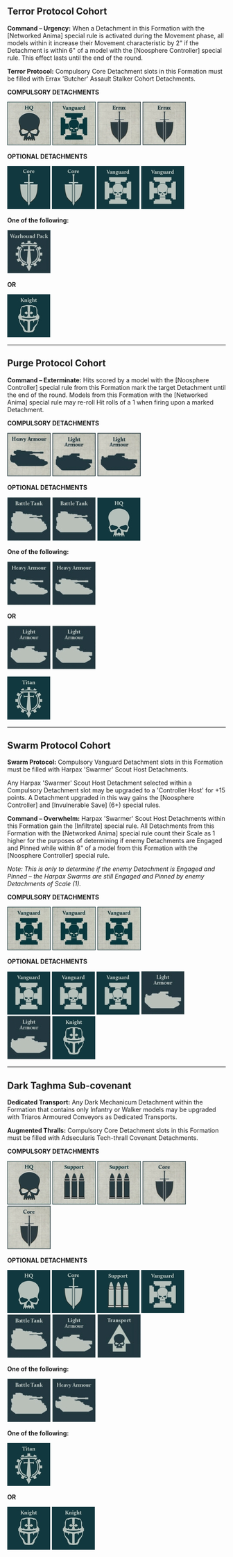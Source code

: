 ## Terror Protocol Cohort

**Command – Urgency:** When a Detachment in this Formation with the [Networked Anima] special rule is activated during the Movement phase, all models within it increase their Movement characteristic by 2" if the Detachment is within 6" of a model with the [Noosphere Controller] special rule. This effect lasts until the end of the round.

**Terror Protocol:** Compulsory Core Detachment slots in this Formation must be filled with Errax 'Butcher' Assault Stalker Cohort Detachments.

**COMPULSORY DETACHMENTS**

[![](../../media/factions/dark_mechanicum/compulsory_hq.jpg)](../../factions/dark_mechanicum/detachments.md#hq-detachments) [![](../../media/factions/dark_mechanicum/compulsory_vanguard.jpg)](../../factions/dark_mechanicum/detachments.md#vanguard-detachments) [![](../../media/factions/dark_mechanicum/compulsory_errax.jpg)](../../factions/dark_mechanicum/detachments.md#errax-butcher-assault-stalker-cohort-45-points) [![](../../media/factions/dark_mechanicum/compulsory_errax.jpg)](../../factions/dark_mechanicum/detachments.md#errax-butcher-assault-stalker-cohort-45-points)

**OPTIONAL DETACHMENTS**

[![](../../media/factions/dark_mechanicum/optional_core.jpg)](../../factions/dark_mechanicum/detachments.md#core-detachments) [![](../../media/factions/dark_mechanicum/optional_core.jpg)](../../factions/dark_mechanicum/detachments.md#core-detachments) [![](../../media/factions/dark_mechanicum/optional_vanguard.jpg)](../../factions/dark_mechanicum/detachments.md#vanguard-detachments) [![](../../media/factions/dark_mechanicum/optional_vanguard.jpg)](../../factions/dark_mechanicum/detachments.md#vanguard-detachments)

**One of the following:**

[![](../../media/factions/dark_mechanicum/optional_warhound_pack.jpg)](../../strategic_assets/detachments.md#warhound-hunting-pack-330-points)

**OR**

[![](../../media/strategic_assets/optional_knight.jpg)](../../strategic_assets/detachments.md#knight-detachments)

---

## Purge Protocol Cohort

**Command – Exterminate:** Hits scored by a model with the [Noosphere Controller] special rule from this Formation mark the target Detachment until the end of the round. Models from this Formation with the [Networked Anima] special rule may re-roll Hit rolls of a 1 when firing upon a marked Detachment.

**COMPULSORY DETACHMENTS**

[![](../../media/factions/dark_mechanicum/compulsory_heavy_armour.jpg)](../../factions/dark_mechanicum/detachments.md#heavy-armour-detachments)
[![](../../media/factions/dark_mechanicum/compulsory_light_armour.jpg)](../../factions/dark_mechanicum/detachments.md#light-armour-detachments) [![](../../media/factions/dark_mechanicum/compulsory_light_armour.jpg)](../../factions/dark_mechanicum/detachments.md#light-armour-detachments)

**OPTIONAL DETACHMENTS**

[![](../../media/factions/dark_mechanicum/optional_battle_tank.jpg)](../../factions/dark_mechanicum/detachments.md#battle-tank-detachments) [![](../../media/factions/dark_mechanicum/optional_battle_tank.jpg)](../../factions/dark_mechanicum/detachments.md#battle-tank-detachments) [![](../../media/factions/dark_mechanicum/optional_hq.jpg)](../../factions/dark_mechanicum/detachments.md#hq-detachments)

**One of the following:**

[![](../../media/factions/dark_mechanicum/optional_heavy_armour.jpg)](../../factions/dark_mechanicum/detachments.md#heavy-armour-detachments) [![](../../media/factions/dark_mechanicum/optional_heavy_armour.jpg)](../../factions/dark_mechanicum/detachments.md#heavy-armour-detachments)

**OR**

[![](../../media/factions/dark_mechanicum/optional_light_armour.jpg)](../../factions/dark_mechanicum/detachments.md#light-armour-detachments) [![](../../media/factions/dark_mechanicum/optional_light_armour.jpg)](../../factions/dark_mechanicum/detachments.md#light-armour-detachments)

[![](../../media/strategic_assets/optional_titan.jpg)](../../strategic_assets/detachments.md#titan-detachments)

---

## Swarm Protocol Cohort

**Swarm Protocol:** Compulsory Vanguard Detachment slots in this Formation must be filled with Harpax 'Swarmer' Scout Host Detachments.

Any Harpax 'Swarmer' Scout Host Detachment selected within a Compulsory Detachment slot may be upgraded to a 'Controller Host' for +15 points. A Detachment upgraded in this way gains the [Noosphere Controller] and [Invulnerable Save] (6+) special rules.

**Command – Overwhelm:** Harpax 'Swarmer' Scout Host Detachments within this Formation gain the [Infiltrate] special rule. All Detachments from this Formation with the [Networked Anima] special rule count their Scale as 1 higher for the purposes of determining if enemy Detachments are Engaged and Pinned while within 8" of a model from this Formation with the [Noosphere Controller] special rule.

*Note: This is only to determine if the enemy Detachment is Engaged and Pinned – the Harpax Swarms are still Engaged and Pinned by enemy Detachments of Scale (1).*

**COMPULSORY DETACHMENTS**

[![](../../media/factions/dark_mechanicum/compulsory_vanguard.jpg)](../../factions/dark_mechanicum/detachments.md#vanguard-detachments) [![](../../media/factions/dark_mechanicum/compulsory_vanguard.jpg)](../../factions/dark_mechanicum/detachments.md#vanguard-detachments) [![](../../media/factions/dark_mechanicum/compulsory_vanguard.jpg)](../../factions/dark_mechanicum/detachments.md#vanguard-detachments)

**OPTIONAL DETACHMENTS**

[![](../../media/factions/dark_mechanicum/optional_vanguard.jpg)](../../factions/dark_mechanicum/detachments.md#vanguard-detachments) [![](../../media/factions/dark_mechanicum/optional_vanguard.jpg)](../../factions/dark_mechanicum/detachments.md#vanguard-detachments) [![](../../media/factions/dark_mechanicum/optional_vanguard.jpg)](../../factions/dark_mechanicum/detachments.md#vanguard-detachments) [![](../../media/factions/dark_mechanicum/optional_light_armour.jpg)](../../factions/dark_mechanicum/detachments.md#light-armour-detachments) [![](../../media/factions/dark_mechanicum/optional_light_armour.jpg)](../../factions/dark_mechanicum/detachments.md#light-armour-detachments) [![](../../media/strategic_assets/optional_knight.jpg)](../../strategic_assets/detachments.md#knight-detachments)

---

## Dark Taghma Sub-covenant

**Dedicated Transport:** Any Dark Mechanicum Detachment within the Formation that contains only Infantry or Walker models may be upgraded with Triaros Armoured Conveyors as Dedicated Transports.

**Augmented Thralls:** Compulsory Core Detachment slots in this Formation must be filled with Adsecularis Tech-thrall Covenant Detachments.

**COMPULSORY DETACHMENTS**

[![](../../media/factions/dark_mechanicum/compulsory_hq.jpg)](../../factions/dark_mechanicum/detachments.md#hq-detachments) [![](../../media/factions/dark_mechanicum/compulsory_support.jpg)](../../factions/dark_mechanicum/detachments.md#support-detachments) [![](../../media/factions/dark_mechanicum/compulsory_support.jpg)](../../factions/dark_mechanicum/detachments.md#support-detachments) [![](../../media/factions/dark_mechanicum/compulsory_core.jpg)](../../factions/dark_mechanicum/detachments.md#core-detachments) [![](../../media/factions/dark_mechanicum/compulsory_core.jpg)](../../factions/dark_mechanicum/detachments.md#core-detachments)

**OPTIONAL DETACHMENTS**

[![](../../media/factions/dark_mechanicum/optional_hq.jpg)](../../factions/dark_mechanicum/detachments.md#hq-detachments) [![](../../media/factions/dark_mechanicum/optional_core.jpg)](../../factions/dark_mechanicum/detachments.md#core-detachments) [![](../../media/factions/dark_mechanicum/optional_support.jpg)](../../factions/dark_mechanicum/detachments.md#support-detachments) [![](../../media/factions/dark_mechanicum/optional_vanguard.jpg)](../../factions/dark_mechanicum/detachments.md#vanguard-detachments) [![](../../media/factions/dark_mechanicum/optional_battle_tank.jpg)](../../factions/dark_mechanicum/detachments.md#battle-tank-detachments) [![](../../media/factions/dark_mechanicum/optional_light_armour.jpg)](../../factions/dark_mechanicum/detachments.md#light-armour-detachments) [![](../../media/factions/dark_mechanicum/optional_transport.jpg)](../../factions/dark_mechanicum/detachments.md#transport-detachments)

**One of the following:**

[![](../../media/factions/dark_mechanicum/optional_battle_tank.jpg)](../../factions/dark_mechanicum/detachments.md#battle-tank-detachments) [![](../../media/factions/dark_mechanicum/optional_heavy_armour.jpg)](../../factions/dark_mechanicum/detachments.md#heavy-armour-detachments)

**One of the following:**

[![](../../media/strategic_assets/optional_titan.jpg)](../../strategic_assets/detachments.md#titan-detachments)

**OR**

[![](../../media/strategic_assets/optional_knight.jpg)](../../strategic_assets/detachments.md#knight-detachments) [![](../../media/strategic_assets/optional_knight.jpg)](../../strategic_assets/detachments.md#knight-detachments)
